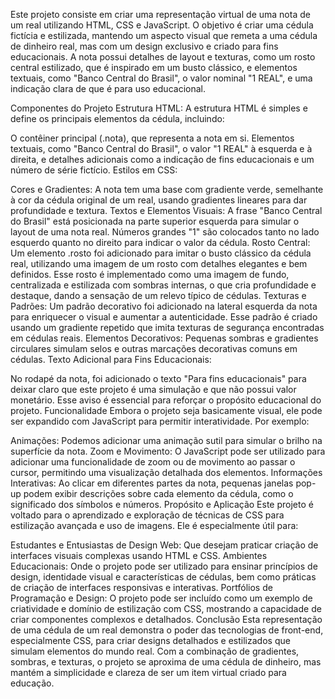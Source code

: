 Este projeto consiste em criar uma representação virtual de uma nota de um real utilizando HTML, CSS e JavaScript. O objetivo é criar uma cédula fictícia e estilizada, mantendo um aspecto visual que remeta a uma cédula de dinheiro real, mas com um design exclusivo e criado para fins educacionais. A nota possui detalhes de layout e texturas, como um rosto central estilizado, que é inspirado em um busto clássico, e elementos textuais, como "Banco Central do Brasil", o valor nominal "1 REAL", e uma indicação clara de que é para uso educacional.

Componentes do Projeto
Estrutura HTML: A estrutura HTML é simples e define os principais elementos da cédula, incluindo:

O contêiner principal (.nota), que representa a nota em si.
Elementos textuais, como "Banco Central do Brasil", o valor "1 REAL" à esquerda e à direita, e detalhes adicionais como a indicação de fins educacionais e um número de série fictício.
Estilos em CSS:

Cores e Gradientes: A nota tem uma base com gradiente verde, semelhante à cor da cédula original de um real, usando gradientes lineares para dar profundidade e textura.
Textos e Elementos Visuais:
A frase "Banco Central do Brasil" está posicionada na parte superior esquerda para simular o layout de uma nota real.
Números grandes "1" são colocados tanto no lado esquerdo quanto no direito para indicar o valor da cédula.
Rosto Central:
Um elemento .rosto foi adicionado para imitar o busto clássico da cédula real, utilizando uma imagem de um rosto com detalhes elegantes e bem definidos. Esse rosto é implementado como uma imagem de fundo, centralizada e estilizada com sombras internas, o que cria profundidade e destaque, dando a sensação de um relevo típico de cédulas.
Texturas e Padrões:
Um padrão decorativo foi adicionado na lateral esquerda da nota para enriquecer o visual e aumentar a autenticidade. Esse padrão é criado usando um gradiente repetido que imita texturas de segurança encontradas em cédulas reais.
Elementos Decorativos:
Pequenas sombras e gradientes circulares simulam selos e outras marcações decorativas comuns em cédulas.
Texto Adicional para Fins Educacionais:

No rodapé da nota, foi adicionado o texto "Para fins educacionais" para deixar claro que este projeto é uma simulação e que não possui valor monetário. Esse aviso é essencial para reforçar o propósito educacional do projeto.
Funcionalidade
Embora o projeto seja basicamente visual, ele pode ser expandido com JavaScript para permitir interatividade. Por exemplo:

Animações: Podemos adicionar uma animação sutil para simular o brilho na superfície da nota.
Zoom e Movimento: O JavaScript pode ser utilizado para adicionar uma funcionalidade de zoom ou de movimento ao passar o cursor, permitindo uma visualização detalhada dos elementos.
Informações Interativas: Ao clicar em diferentes partes da nota, pequenas janelas pop-up podem exibir descrições sobre cada elemento da cédula, como o significado dos símbolos e números.
Propósito e Aplicação
Este projeto é voltado para o aprendizado e exploração de técnicas de CSS para estilização avançada e uso de imagens. Ele é especialmente útil para:

Estudantes e Entusiastas de Design Web: Que desejam praticar criação de interfaces visuais complexas usando HTML e CSS.
Ambientes Educacionais: Onde o projeto pode ser utilizado para ensinar princípios de design, identidade visual e características de cédulas, bem como práticas de criação de interfaces responsivas e interativas.
Portfólios de Programação e Design: O projeto pode ser incluído como um exemplo de criatividade e domínio de estilização com CSS, mostrando a capacidade de criar componentes complexos e detalhados.
Conclusão
Esta representação de uma cédula de um real demonstra o poder das tecnologias de front-end, especialmente CSS, para criar designs detalhados e estilizados que simulam elementos do mundo real. Com a combinação de gradientes, sombras, e texturas, o projeto se aproxima de uma cédula de dinheiro, mas mantém a simplicidade e clareza de ser um item virtual criado para educação.
